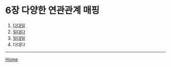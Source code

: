 # 6장 다양한 연관관계 매핑

1. [다대일](./01.md)
2. [일대다](./02.md)
3. [일대일](./03.md)
4. 다대다

-----
[Home](/README.md)
